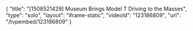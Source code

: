 {
    "title": "[1508521429] Museum Brings Model T Driving to the Masses",
    "type": "solo",
    "layout": "iframe-static",
    "videoId": "123186809",
    "url": "\/tvpembed\/123186809"
}